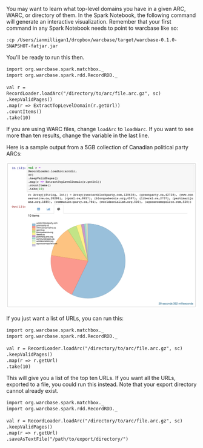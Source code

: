 You may want to learn what top-level domains you have in a given ARC, WARC, or directory of them. In the Spark Notebook, the following command will generate an interactive visualization. Remember that your first command in any Spark Notebook needs to point to warcbase like so:

```
:cp /Users/ianmilligan1/dropbox/warcbase/target/warcbase-0.1.0-SNAPSHOT-fatjar.jar
```

You'll be ready to run this then.

```
import org.warcbase.spark.matchbox._ 
import org.warcbase.spark.rdd.RecordRDD._ 

val r = 
RecordLoader.loadArc("/directory/to/arc/file.arc.gz", sc) 
.keepValidPages() 
.map(r => ExtractTopLevelDomain(r.getUrl)) 
.countItems() 
.take(10) 
```

If you are using WARC files, change `loadArc` to `loadWarc`. If you want to see more than ten results, change the variable in the last line. 

Here is a sample output from a 5GB collection of Canadian political party ARCs:

![Spark notebook showing pie chart output](https://raw.githubusercontent.com/ianmilligan1/WAHR/master/images/Spark-Notebook.png)

If you just want a list of URLs, you can run this:

```
import org.warcbase.spark.matchbox._ 
import org.warcbase.spark.rdd.RecordRDD._ 

val r = RecordLoader.loadArc("/directory/to/arc/file.arc.gz", sc) 
.keepValidPages()
.map(r => r.getUrl)
.take(10)
```

This will give you a list of the top ten URLs. If you want all the URLs, exported to a file, you could run this instead. Note that your export directory cannot already exist.

```
import org.warcbase.spark.matchbox._
import org.warcbase.spark.rdd.RecordRDD._

val r = RecordLoader.loadArc("/directory/to/arc/file.arc.gz", sc) 
.keepValidPages()
.map(r => r.getUrl)
.saveAsTextFile("/path/to/export/directory/")
```